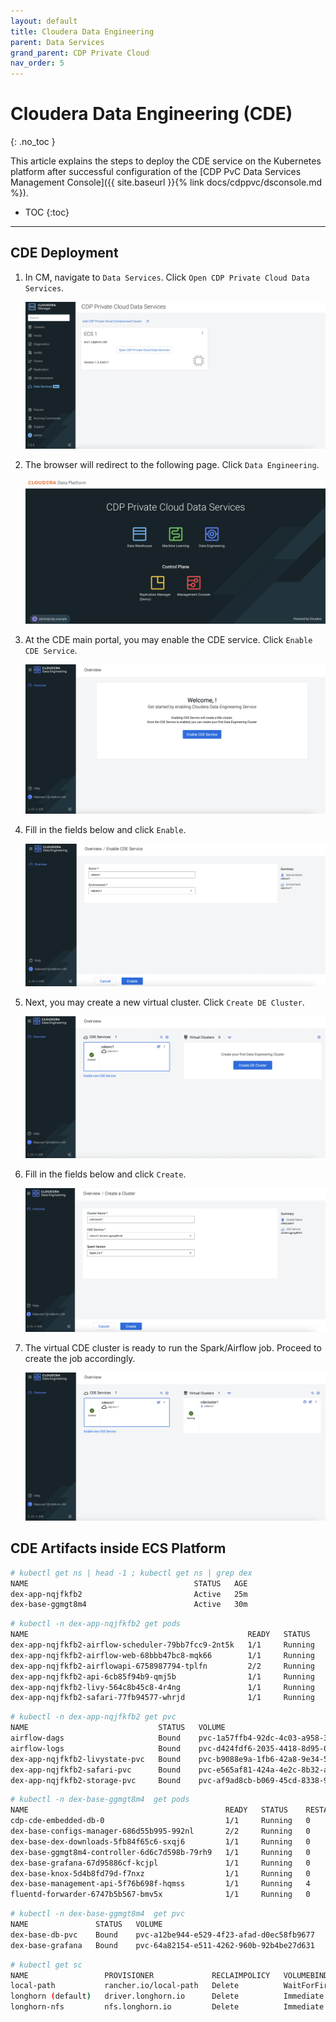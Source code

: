 ```yaml
---
layout: default
title: Cloudera Data Engineering
parent: Data Services
grand_parent: CDP Private Cloud
nav_order: 5
---
```


# Cloudera Data Engineering (CDE)
{: .no_toc }

This article explains the steps to deploy the CDE service on the Kubernetes platform after successful configuration of the [CDP PvC Data Services Management Console]({{ site.baseurl }}{% link docs/cdppvc/dsconsole.md %}).

- TOC
{:toc}

---


## CDE Deployment

1. In CM, navigate to `Data Services`. Click `Open CDP Private Cloud Data Services`. 

    ![](../../assets/images/dsconsole/cmds.png)
    
2. The browser will redirect to the following page. Click `Data Engineering`.   

    ![](../../assets/images/dsconsole/dsmenu.png)
    
3. At the CDE main portal, you may enable the CDE service. Click `Enable CDE Service`.      

    ![](../../assets/images/cde/cde1.png)

4. Fill in the fields below and click `Enable`.

    ![](../../assets/images/cde/cde2.png)
    
5. Next, you may create a new virtual cluster. Click `Create DE Cluster`.        
    
    ![](../../assets/images/cde/cde3.png)
    
6. Fill in the fields below and click `Create`.    
    
    ![](../../assets/images/cde/cde4.png)
    
7. The virtual CDE cluster is ready to run the Spark/Airflow job. Proceed to create the job accordingly. 
    
    ![](../../assets/images/cde/cde5.png)
  

## CDE Artifacts inside ECS Platform

   ```bash
# kubectl get ns | head -1 ; kubectl get ns | grep dex
NAME                                     STATUS   AGE
dex-app-nqjfkfb2                         Active   25m
dex-base-ggmgt8m4                        Active   30m
   ```

   ```bash
# kubectl -n dex-app-nqjfkfb2 get pods
NAME                                                 READY   STATUS    RESTARTS   AGE
dex-app-nqjfkfb2-airflow-scheduler-79bb7fcc9-2nt5k   1/1     Running   0          31m
dex-app-nqjfkfb2-airflow-web-68bbb47bc8-mqk66        1/1     Running   0          31m
dex-app-nqjfkfb2-airflowapi-6758987794-tplfn         2/2     Running   2          31m
dex-app-nqjfkfb2-api-6cb85f94b9-qmj5b                1/1     Running   0          31m
dex-app-nqjfkfb2-livy-564c8b45c8-4r4ng               1/1     Running   0          31m
dex-app-nqjfkfb2-safari-77fb94577-whrjd              1/1     Running   0          31m
   ```
   
   ```bash
# kubectl -n dex-app-nqjfkfb2 get pvc
NAME                             STATUS   VOLUME                                     CAPACITY   ACCESS MODES   STORAGECLASS   AGE
airflow-dags                     Bound    pvc-1a57ffb4-92dc-4c03-a958-38702549ceb1   100Gi      RWX            longhorn-nfs   28m
airflow-logs                     Bound    pvc-d424fdf6-2035-4418-8d95-03769926a069   100Gi      RWX            longhorn-nfs   28m
dex-app-nqjfkfb2-livystate-pvc   Bound    pvc-b9088e9a-1fb6-42a8-9e34-5135f0e1ce07   100Gi      RWX            longhorn-nfs   28m
dex-app-nqjfkfb2-safari-pvc      Bound    pvc-e565af81-424a-4e2c-8b32-ade212159492   100Gi      RWX            longhorn-nfs   28m
dex-app-nqjfkfb2-storage-pvc     Bound    pvc-af9ad8cb-b069-45cd-8338-97351ba0bacd   100Gi      RWX            longhorn-nfs   28m
   ```
   
   ```bash
# kubectl -n dex-base-ggmgt8m4  get pods
NAME                                            READY   STATUS    RESTARTS   AGE
cdp-cde-embedded-db-0                           1/1     Running   0          34m
dex-base-configs-manager-686d55b995-992nl       2/2     Running   0          34m
dex-base-dex-downloads-5fb84f65c6-sxqj6         1/1     Running   0          34m
dex-base-ggmgt8m4-controller-6d6c7d598b-79rh9   1/1     Running   0          34m
dex-base-grafana-67d95886cf-kcjpl               1/1     Running   0          34m
dex-base-knox-5d4b8fd79d-f7nxz                  1/1     Running   0          34m
dex-base-management-api-5f76b698f-hqmss         1/1     Running   4          34m
fluentd-forwarder-6747b5b567-bmv5x              1/1     Running   0          34m
   ```
   
   ```bash   
# kubectl -n dex-base-ggmgt8m4  get pvc
NAME               STATUS   VOLUME                                     CAPACITY   ACCESS MODES   STORAGECLASS   AGE
dex-base-db-pvc    Bound    pvc-a12be944-e529-4f23-afad-d0ec58fb9677   100Gi      RWO            longhorn       34m
dex-base-grafana   Bound    pvc-64a82154-e511-4262-960b-92b4be27d631   10Gi       RWO            longhorn       34m
   ```
   
   ```bash   
# kubectl get sc
NAME                 PROVISIONER             RECLAIMPOLICY   VOLUMEBINDINGMODE      ALLOWVOLUMEEXPANSION   AGE
local-path           rancher.io/local-path   Delete          WaitForFirstConsumer   false                  3d12h
longhorn (default)   driver.longhorn.io      Delete          Immediate              true                   3d12h
longhorn-nfs         nfs.longhorn.io         Delete          Immediate              false                  3d12h
   ```


